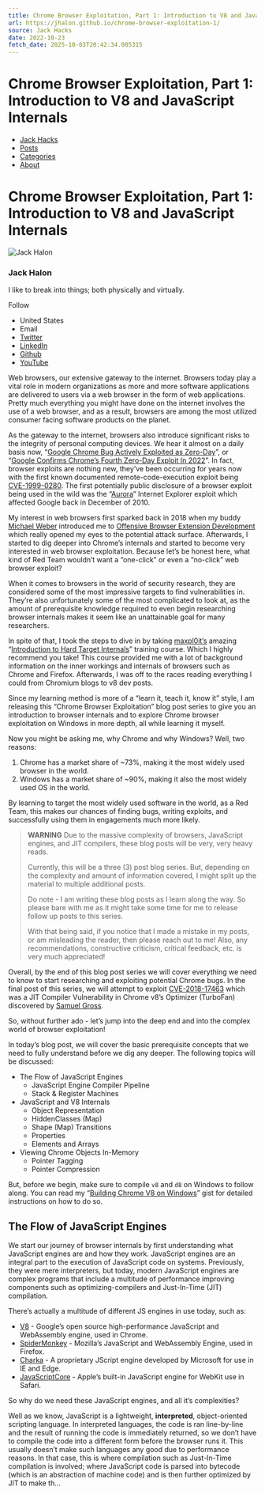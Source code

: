 ```yaml
---
title: Chrome Browser Exploitation, Part 1: Introduction to V8 and JavaScript Internals
url: https://jhalon.github.io/chrome-browser-exploitation-1/
source: Jack Hacks
date: 2022-10-23
fetch_date: 2025-10-03T20:42:34.005315
---
```


# Chrome Browser Exploitation, Part 1: Introduction to V8 and JavaScript Internals

* [Jack Hacks](https://jhalon.github.io/)
* [Posts](https://jhalon.github.io/posts.html)
* [Categories](https://jhalon.github.io/categories.html)
* [About](https://jhalon.github.io/about.html)

# Chrome Browser Exploitation, Part 1: Introduction to V8 and JavaScript Internals

![Jack Halon](https://jhalon.github.io/images/bio_chibi.png)

### Jack Halon

I like to break into things; both physically and virtually.

Follow

* United States
* Email
* [Twitter](https://twitter.com/jack_halon)
* [LinkedIn](https://www.linkedin.com/in/jacek-halon-683912b0)
* [Github](https://github.com/jhalon/)
* [YouTube](https://www.youtube.com/user/../JackHacks)

Web browsers, our extensive gateway to the internet. Browsers today play a vital role in modern organizations as more and more software applications are delivered to users via a web browser in the form of web applications. Pretty much everything you might have done on the internet involves the use of a web browser, and as a result, browsers are among the most utilized consumer facing software products on the planet.

As the gateway to the internet, browsers also introduce significant risks to the integrity of personal computing devices. We hear it almost on a daily basis now, “[Google Chrome Bug Actively Exploited as Zero-Day](https://threatpost.com/google-chrome-bug-actively-exploited-zero-day/179161/)”, or “[Google Confirms Chrome’s Fourth Zero-Day Exploit In 2022](https://www.forbes.com/sites/gordonkelly/2022/07/06/google-chrome-browser-zero-day-hack-new-threat-exploit-upda-chrome/?sh=12daf8a5185f)”. In fact, browser exploits are nothing new, they’ve been occurring for years now with the first known documented remote-code-execution exploit being [CVE-1999-0280](https://www.cvedetails.com/cve/CVE-1999-0280/). The first potentially public disclosure of a browser exploit being used in the wild was the “[Aurora](https://www.youtube.com/watch?v=przDcQe6n5o)” Internet Explorer exploit which affected Google back in December of 2010.

My interest in web browsers first sparked back in 2018 when my buddy [Michael Weber](https://twitter.com/BouncyHat) introduced me to [Offensive Browser Extension Development](http://www.irongeek.com/i.php?page=videos/derbycon8/track-4-02-offensive-browser-extension-development-michael-weber) which really opened my eyes to the potential attack surface. Afterwards, I started to dig deeper into Chrome’s internals and started to become very interested in web browser exploitation. Because let’s be honest here, what kind of Red Team wouldn’t want a “one-click” or even a “no-click” web browser exploit?

When it comes to browsers in the world of security research, they are considered some of the most impressive targets to find vulnerabilities in. They’re also unfortunately some of the most complicated to look at, as the amount of prerequisite knowledge required to even begin researching browser internals makes it seem like an unattainable goal for many researchers.

In spite of that, I took the steps to dive in by taking [maxpl0it’s](https://twitter.com/maxpl0it) amazing “[Introduction to Hard Target Internals](https://www.blackhat.com/us-22/training/schedule/#introduction-to-hard-target-internals-25711)” training course. Which I highly recommend you take! This course provided me with a lot of background information on the inner workings and internals of browsers such as Chrome and Firefox. Afterwards, I was off to the races reading everything I could from Chromium blogs to v8 dev posts.

Since my learning method is more of a “learn it, teach it, know it” style, I am releasing this “Chrome Browser Exploitation” blog post series to give you an introduction to browser internals and to explore Chrome browser exploitation on Windows in more depth, all while learning it myself.

Now you might be asking me, why Chrome and why Windows? Well, two reasons:

1. Chrome has a market share of ~73%, making it the most widely used browser in the world.
2. Windows has a market share of ~90%, making it also the most widely used OS in the world.

By learning to target the most widely used software in the world, as a Red Team, this makes our chances of finding bugs, writing exploits, and successfully using them in engagements much more likely.

> **WARNING** Due to the massive complexity of browsers, JavaScript engines, and JIT compilers, these blog posts will be very, very heavy reads.
>
> Currently, this will be a three (3) post blog series. But, depending on the complexity and amount of information covered, I might split up the material to multiple additional posts.
>
> Do note - I am writing these blog posts as I learn along the way. So please bare with me as it might take some time for me to release follow up posts to this series.
>
> With that being said, if you notice that I made a mistake in my posts, or am misleading the reader, then please reach out to me! Also, any recommendations, constructive criticism, critical feedback, etc. is very much appreciated!

Overall, by the end of this blog post series we will cover everything we need to know to start researching and exploiting potential Chrome bugs. In the final post of this series, we will attempt to exploit [CVE-2018-17463](https://chromereleases.googleblog.com/2018/10/stable-channel-update-for-desktop.html) which was a JIT Compiler Vulnerability in Chrome v8’s Optimizer (TurboFan) discovered by [Samuel Gross](https://twitter.com/5aelo).

So, without further ado - let’s jump into the deep end and into the complex world of browser exploitation!

In today’s blog post, we will cover the basic prerequisite concepts that we need to fully understand before we dig any deeper. The following topics will be discussed:

* The Flow of JavaScript Engines
  + JavaScript Engine Compiler Pipeline
  + Stack & Register Machines
* JavaScript and V8 Internals
  + Object Representation
  + HiddenClasses (Map)
  + Shape (Map) Transitions
  + Properties
  + Elements and Arrays
* Viewing Chrome Objects In-Memory
  + Pointer Tagging
  + Pointer Compression

But, before we begin, make sure to compile `v8` and `d8` on Windows to follow along. You can read my “[Building Chrome V8 on Windows](https://gist.github.com/jhalon/5cbaab99dccadbf8e783921358020159)” gist for detailed instructions on how to do so.

## The Flow of JavaScript Engines

We start our journey of browser internals by first understanding what JavaScript engines are and how they work. JavaScript engines are an integral part to the execution of JavaScript code on systems. Previously, they were mere interpreters, but today, modern JavaScript engines are complex programs that include a multitude of performance improving components such as optimizing-compilers and Just-In-Time (JIT) compilation.

There’s actually a multitude of different JS engines in use today, such as:

* [V8](https://v8.dev/) - Google’s open source high-performance JavaScript and WebAssembly engine, used in Chrome.
* [SpiderMonkey](https://spidermonkey.dev/) - Mozilla’s JavaScript and WebAssembly Engine, used in Firefox.
* [Charka](https://github.com/chakra-core/ChakraCore) - A proprietary JScript engine developed by Microsoft for use in IE and Edge.
* [JavaScriptCore](https://developer.apple.com/documentation/javascriptcore) - Apple’s built-in JavaScript engine for WebKit use in Safari.

So why do we need these JavaScript engines, and all it’s complexities?

Well as we know, JavaScript is a lightweight, **interpreted**, object-oriented scripting language. In interpreted languages, the code is ran line-by-line and the result of running the code is immediately returned, so we don’t have to compile the code into a different form before the browser runs it. This usually doesn’t make such languages any good due to performance reasons. In that case, this is where compilation such as Just-In-Time compilation is involved; where JavaScript code is parsed into bytecode (which is an abstraction of machine code) and is then further optimized by JIT to make th...